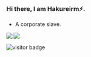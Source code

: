 ### Hi there, I am Hakureirm⚡.
- A corporate slave.
<a>
<img align="left" src=https://github-readme-stats.vercel.app/api?username=Hakureirm&show_icons=true&count_private=true&theme=default_repocard&include_all_commits=true />
<a/>


<a>
<img align="mid" src="https://github-readme-stats.vercel.app/api/top-langs/?username=Hakureirm&hide=html&count_private=true" />
<a/>


![visitor badge](https://visitor-badge.laobi.icu/badge?page_id=Hakureirm.readme)

<!--
**Hakureirm/Hakureirm** is a ✨ _special_ ✨ repository because its `README.md` (this file) appears on your GitHub profile.

Here are some ideas to get you started:

- 🔭 I’m currently working on ...
- 🌱 I’m currently learning ...
- 👯 I’m looking to collaborate on ...
- 🤔 I’m looking for help with ...
- 💬 Ask me about ...
- 📫 How to reach me: ...
- 😄 Pronouns: ...
- ⚡ Fun fact: ...
-->
